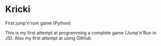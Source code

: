# Kricki
First jump'n'rum game (Python)

This is my first attempt at programming a complete game (Jump'n'Run in JS). Also my first attempt at using GitHub.
